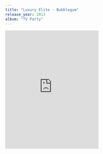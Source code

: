 ```yaml
---
title: "Luxury Elite - Bubblegum"
release_year: 2013
album: "TV Party"
---
```


<iframe src="https://embed.spotify.com/?uri=spotify%3Atrack%3A2DtCKmcDt1YAmsxhQAIT9X" width="300" height="380" frameborder="0" allowtransparency="true"></iframe>
